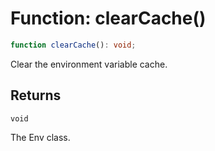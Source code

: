 # Function: clearCache()

```ts
function clearCache(): void;
```

Clear the environment variable cache.

## Returns

`void`

The Env class.

